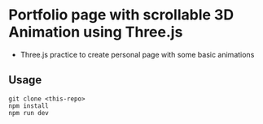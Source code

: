 # Portfolio page with scrollable 3D Animation using Three.js

- Three.js practice to create personal page with some basic animations

## Usage

```
git clone <this-repo>
npm install
npm run dev
```
